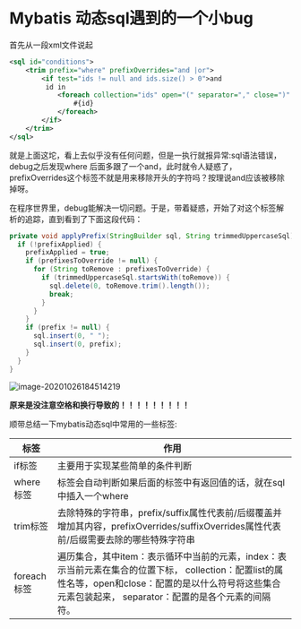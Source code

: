 # Mybatis 动态sql遇到的一个小bug

首先从一段xml文件说起

```xml
<sql id="conditions">
    <trim prefix="where" prefixOverrides="and |or">
        <if test="ids != null and ids.size() > 0">and
         id in
            <foreach collection="ids" open="(" separator="," close=")" item="id">
                #{id}
            </foreach>
        </if>
    </trim>
</sql>
```

就是上面这坨，看上去似乎没有任何问题，但是一执行就报异常:sql语法错误，debug之后发现where 后面多跟了一个and，此时就令人疑惑了，prefixOverrides这个标签不就是用来移除开头的字符吗？按理说and应该被移除掉呀。

在程序世界里，debug能解决一切问题。于是，带着疑惑，开始了对这个标签解析的追踪，直到看到了下面这段代码：

```java
private void applyPrefix(StringBuilder sql, String trimmedUppercaseSql) {
  if (!prefixApplied) {
    prefixApplied = true;
    if (prefixesToOverride != null) {
      for (String toRemove : prefixesToOverride) {
        if (trimmedUppercaseSql.startsWith(toRemove)) {
          sql.delete(0, toRemove.trim().length());
          break;
        }
      }
    }
    if (prefix != null) {
      sql.insert(0, " ");
      sql.insert(0, prefix);
    }
  }
}
```

![image-20201026184514219](https://repositoryimage.oss-cn-shanghai.aliyuncs.com/img/image-20201026184514219.png)

**原来是没注意空格和换行导致的！！！！！！！！！**

顺带总结一下mybatis动态sql中常用的一些标签:

| 标签        | 作用                                                         |
| ----------- | ------------------------------------------------------------ |
| if标签      | 主要用于实现某些简单的条件判断                               |
| where标签   | 标签会自动判断如果后面的标签中有返回值的话，就在sql中插入一个where |
| trim标签    | 去除特殊的字符串，prefix/suffix属性代表前/后缀覆盖并增加其内容，prefixOverrides/suffixOverrides属性代表前/后缀需要去除的哪些特殊字符串 |
| foreach标签 | 遍历集合，其中item：表示循环中当前的元素，index：表示当前元素在集合的位置下标， collection：配置list的属性名等，open和close：配置的是以什么符号将这些集合元素包装起来， separator：配置的是各个元素的间隔符。 |

